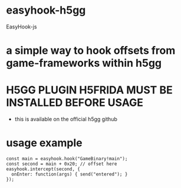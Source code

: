 # easyhook-h5gg
EasyHook-js 

# a simple way to hook offsets from game-frameworks within h5gg 
# H5GG PLUGIN H5FRIDA MUST BE INSTALLED BEFORE USAGE
- this is available on the official h5gg github

 # usage example
```
const main = easyhook.hook("GameBinary!main");
const second = main + 0x20; // offset here          
easyhook.intercept(second, {
  onEnter: function(args) { send("entered"); }
});
```
